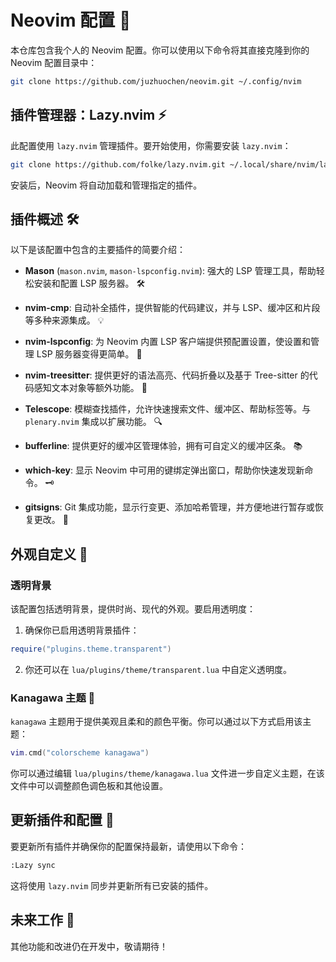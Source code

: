 # Neovim 配置 🌌

本仓库包含我个人的 Neovim 配置。你可以使用以下命令将其直接克隆到你的 Neovim 配置目录中：

```bash
git clone https://github.com/juzhuochen/neovim.git ~/.config/nvim
```

## 插件管理器：Lazy.nvim ⚡

此配置使用 `lazy.nvim` 管理插件。要开始使用，你需要安装 `lazy.nvim`：

```bash
git clone https://github.com/folke/lazy.nvim.git ~/.local/share/nvim/lazy/lazy.nvim
```

安装后，Neovim 将自动加载和管理指定的插件。

## 插件概述 🛠️

以下是该配置中包含的主要插件的简要介绍：

- **Mason** (`mason.nvim`, `mason-lspconfig.nvim`): 强大的 LSP 管理工具，帮助轻松安装和配置 LSP 服务器。 🛠️

- **nvim-cmp**: 自动补全插件，提供智能的代码建议，并与 LSP、缓冲区和片段等多种来源集成。 💡

- **nvim-lspconfig**: 为 Neovim 内置 LSP 客户端提供预配置设置，使设置和管理 LSP 服务器变得更简单。 🔧

- **nvim-treesitter**: 提供更好的语法高亮、代码折叠以及基于 Tree-sitter 的代码感知文本对象等额外功能。 🌳

- **Telescope**: 模糊查找插件，允许快速搜索文件、缓冲区、帮助标签等。与 `plenary.nvim` 集成以扩展功能。 🔍

- **bufferline**: 提供更好的缓冲区管理体验，拥有可自定义的缓冲区条。 📚

- **which-key**: 显示 Neovim 中可用的键绑定弹出窗口，帮助你快速发现新命令。 🗝️

- **gitsigns**: Git 集成功能，显示行变更、添加哈希管理，并方便地进行暂存或恢复更改。 🔄

## 外观自定义 🎨

### 透明背景

该配置包括透明背景，提供时尚、现代的外观。要启用透明度：

1. 确保你已启用透明背景插件：

```lua
require("plugins.theme.transparent")
```

2. 你还可以在 `lua/plugins/theme/transparent.lua` 中自定义透明度。

### Kanagawa 主题 🌈

`kanagawa` 主题用于提供美观且柔和的颜色平衡。你可以通过以下方式启用该主题：

```lua
vim.cmd("colorscheme kanagawa")
```

你可以通过编辑 `lua/plugins/theme/kanagawa.lua` 文件进一步自定义主题，在该文件中可以调整颜色调色板和其他设置。

## 更新插件和配置 🔄

要更新所有插件并确保你的配置保持最新，请使用以下命令：

```bash
:Lazy sync
```

这将使用 `lazy.nvim` 同步并更新所有已安装的插件。

## 未来工作 🚀

其他功能和改进仍在开发中，敬请期待！
